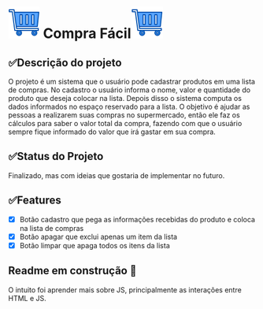 # <img src="https://github.com/kevinCaldieraro/supermarketList/blob/main/assets/icoPage.png"> Compra Fácil<img src="https://github.com/kevinCaldieraro/supermarketList/blob/main/assets/icoPage.png">

## ✅Descrição do projeto
<p>
  O projeto é um sistema que o usuário pode cadastrar produtos em uma lista de compras. No cadastro o usuário informa o nome, valor e quantidade do produto que deseja colocar na lista. Depois disso o sistema computa os dados informados no espaço reservado para a lista. O objetivo é ajudar as pessoas a realizarem suas compras no supermercado, então ele faz os cálculos para saber o valor total da compra, fazendo com que o usuário sempre fique informado do valor que irá gastar em sua compra.
</p>

## ✅Status do Projeto
<p>
  Finalizado, mas com ideias que gostaria de implementar no futuro.
</p>

## ✅Features
- [x] Botão cadastro que pega as informações recebidas do produto e coloca na lista de compras
- [x] Botão apagar que exclui apenas um item da lista
- [x] Botão limpar que apaga todos os itens da lista

## Readme em construção 🚧




O intuito foi aprender mais sobre JS, principalmente as interações entre HTML e JS.

